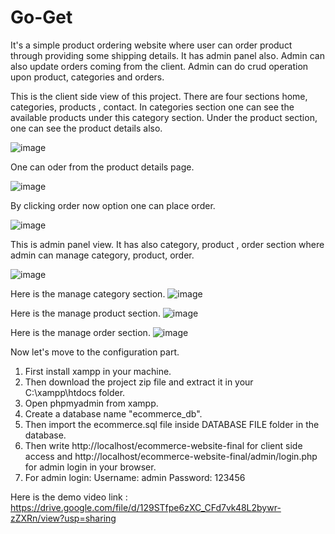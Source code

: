 # Go-Get
It's a simple product ordering website where user can order product through providing some shipping details. It has admin panel also. Admin can also update orders coming from the client. Admin can do crud operation upon product, categories and orders.

This is the client side view of this project. There are four sections home, categories, products , contact. In categories section one can see the available products under this category section. Under the product section, one can see the product details also.

![image](https://user-images.githubusercontent.com/50485789/145806307-974a1972-49b2-4ec6-a5fc-d8373dfe9cee.png)

One can oder from the product details page.

![image](https://user-images.githubusercontent.com/50485789/145806385-607061a2-7fdc-4b32-b1b9-416615ee81ae.png)

By clicking order now option one can place order.

![image](https://user-images.githubusercontent.com/50485789/145807129-ff15d5ac-40db-477d-ba81-93f21a9b72ec.png)


This is admin panel view. It has also category, product , order section where admin can manage category, product, order.

![image](https://user-images.githubusercontent.com/50485789/145806438-70a329d7-58e6-4cbb-b67e-ed1481607795.png)

Here is the manage category section.
![image](https://user-images.githubusercontent.com/50485789/145806556-663c3ba5-e82b-4a0c-a9b6-cf0d4606b4da.png)

Here is the manage product section.
![image](https://user-images.githubusercontent.com/50485789/145806598-22dcd2f6-9287-45b3-b2f4-b5d4c9ed6689.png)

Here is the manage order section.
![image](https://user-images.githubusercontent.com/50485789/145806650-0d4ba316-6b34-49f3-beac-6ccc448acaa8.png)

Now let's move to the configuration part.
1. First install xampp in your machine.
2. Then download the project zip file and extract it in your C:\xampp\htdocs folder.
3. Open phpmyadmin from  xampp.
4. Create a database name "ecommerce_db".
5. Then import the ecommerce.sql file inside DATABASE FILE folder in the database.
6. Then write http://localhost/ecommerce-website-final for client side access and  http://localhost/ecommerce-website-final/admin/login.php for admin login in your browser.
7. For admin login: 
Username: admin
Password: 123456

Here is the demo video link :
https://drive.google.com/file/d/129STfpe6zXC_CFd7vk48L2bywr-zZXRn/view?usp=sharing
